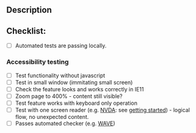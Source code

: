 <!--- Provide a general summary of your changes in the Title above, including the related Jira ticket -->

## Description
<!--- High level changes overview -->

## Checklist:
- [ ] Automated tests are passing locally.
### Accessibility testing
- [ ] Test functionality without javascript
- [ ] Test in small window (immitating small screen)
- [ ] Check the feature looks and works correctly in IE11
- [ ] Zoom page to 400% - content still visible?
- [ ] Test feature works with keyboard only operation
- [ ] Test with one screen reader (e.g. [NVDA](https://www.nvaccess.org/): see [getting started](https://webaim.org/articles/nvda/)) - logical flow, no unexpected content. 
- [ ] Passes automated checker (e.g. [WAVE](https://chrome.google.com/webstore/detail/wave-evaluation-tool/jbbplnpkjmmeebjpijfedlgcdilocofh))
